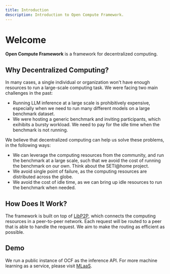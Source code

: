 ```yaml
---
title: Introduction
description: Introduction to Open Compute Framework.
---
```


# Welcome

**Open Compute Framework** is a framework for decentralized computing. 

## Why Decentralized Computing?

In many cases, a single individual or organization won't have enough resources to run a large-scale computing task. We were facing two main challenges in the past:

* Running LLM inference at a large scale is prohibitively expensive, especially when we need to run many different models on a large benchmark dataset.
* We were hosting a generic benchmark and inviting participants, which exihibits a bursty workload. We need to pay for the idle time when the benchmark is not running.

We believe that decentralized computing can help us solve these problems, in the following ways:

* We can leverage the computing resources from the community, and run the benchmark at a large scale, such that we avoid the cost of running the benchmark on our own. Think about the SETI@home project.
* We avoid single point of failure, as the computing resources are distributed across the globe.
* We avoid the cost of idle time, as we can bring up idle resources to run the benchmark when needed.

## How Does It Work?

The framework is built on top of [LibP2P](https://libp2p.io/), which connects the computing resources in a peer-to-peer network. Each request will be routed to a peer that is able to handle the request. We aim to make the routing as efficient as possible.

## Demo

We run a public instance of OCF as the inference API. For more machine learning as a service, please visit [MLaaS](/guides/ml_inference/).